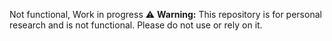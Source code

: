 Not functional, Work in progress
⚠️ **Warning:** This repository is for personal research and is not functional. Please do not use or rely on it.
